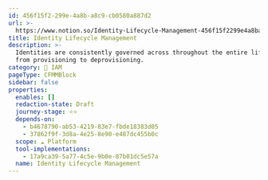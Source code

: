 ```yaml
---
id: 456f15f2-299e-4a8b-a8c9-cb0580a887d2
url: >-
  https://www.notion.so/Identity-Lifecycle-Management-456f15f2299e4a8ba8c9cb0580a887d2
title: Identity Lifecycle Management
description: >-
  Identities are consistently governed across throughout the entire lifecycle
  from provisioning to deprovisioning.
category: 🔐 IAM
pageType: CFMMBlock
sidebar: false
properties:
  enables: []
  redaction-state: Draft
  journey-stage: ⭐️⭐️
  depends-on:
    - b4678790-ab53-4219-83e7-fbde18383d05
    - 37862f9f-3d8a-4e25-8e90-e487dc455b0c
  scope: ☁️ Platform
  tool-implementations:
    - 17a9ca39-5a77-4c5e-9b0e-87b01dc5e57a
  name: Identity Lifecycle Management
---
```


